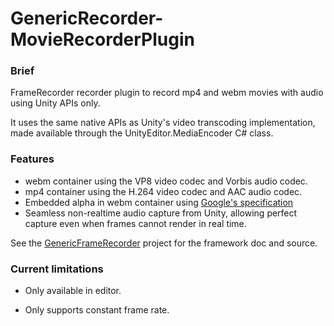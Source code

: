 # GenericRecorder-MovieRecorderPlugin

### Brief

FrameRecorder recorder plugin to record mp4 and webm movies with audio using Unity APIs only.

It uses the same native APIs as Unity's video transcoding implementation, made available through the UnityEditor.MediaEncoder C# class.

### Features

* webm container using the VP8 video codec and Vorbis audio codec.
* mp4 container using the H.264 video codec and AAC audio codec.
* Embedded alpha in webm container using [Google's specification](http://wiki.webmproject.org/alpha-channel)
* Seamless non-realtime audio capture from Unity, allowing perfect capture even when frames cannot render in real time.

See the [GenericFrameRecorder](https://github.com/Unity-Technologies/GenericFrameRecorder) project for the framework doc and source.

### Current limitations

* Only available in editor.

* Only supports constant frame rate.

